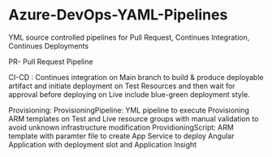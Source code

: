 # Azure-DevOps-YAML-Pipelines
YML source controlled pipelines for Pull Request, Continues Integration, Continues Deployments

PR- Pull Request Pipeline

CI-CD : Continues integration on Main branch to build & produce deployable artifact and initiate deployment on Test Resources and then wait for approval before deploying on Live include blue-green deployment style.

Provisioning:
    ProvisioningPipeline: YML pipeline to execute Provisioning ARM templates on Test and Live resource groups with manual validation to avoid unknown infrastructure                               modification
    ProvidioningScript: ARM template with paramter file to create App Service to deploy Angular Application with deployment slot and Application Insight
